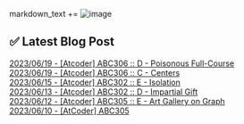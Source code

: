 

markdown_text += ![image](https://user-images.githubusercontent.com/76645095/162124599-f9d701d6-e523-49c4-a6ce-193dc38f1026.png)

## ✅ Latest Blog Post

[2023/06/19 - [Atcoder] ABC306 :: D - Poisonous Full-Course](https://jojaeng2.tistory.com/97) <br/>
[2023/06/19 - [Atcoder] ABC306 :: C - Centers](https://jojaeng2.tistory.com/96) <br/>
[2023/06/15 - [Atcoder] ABC302 :: E - Isolation](https://jojaeng2.tistory.com/95) <br/>
[2023/06/13 - [Atcoder] ABC302 :: D - Impartial Gift](https://jojaeng2.tistory.com/94) <br/>
[2023/06/12 - [Atcoder] ABC305 :: E - Art Gallery on Graph](https://jojaeng2.tistory.com/93) <br/>
[2023/06/10 - [AtCoder] ABC305](https://jojaeng2.tistory.com/92) <br/>
